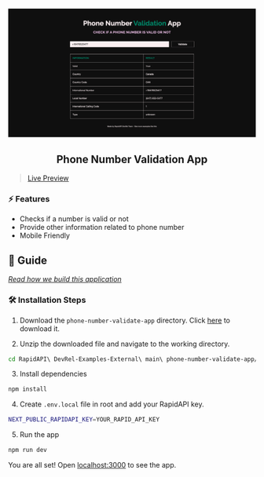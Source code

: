 ![cover](assets/cover.png)

<div align="center">
	<h2>Phone Number Validation App</h2>
</div>

> [Live Preview](https://rapidapi-example-phone-number-validation-app.vercel.app/)

### ⚡️ Features

- Checks if a number is valid or not
- Provide other information related to phone number
- Mobile Friendly

## 📖 Guide

[*Read how we build this application*](https://rapidapi.com/guides/build-phone-number-validation-app)

### 🛠️ Installation Steps

1. Download the `phone-number-validate-app` directory. Click [here](https://download-directory.github.io/?url=https://github.com/RapidAPI/DevRel-Examples-External/tree/main/phone-number-validate-app) to download it.

2. Unzip the downloaded file and navigate to the working directory.

```bash
cd RapidAPI\ DevRel-Examples-External\ main\ phone-number-validate-app/
```


3. Install dependencies

```bash
npm install
```

4. Create `.env.local` file in root and add your RapidAPI key.

```bash
NEXT_PUBLIC_RAPIDAPI_KEY=YOUR_RAPID_API_KEY
```

5. Run the app

```bash
npm run dev
```

You are all set! Open [localhost:3000](http://localhost:3000/) to see the app.
